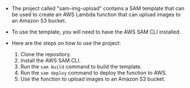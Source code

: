 
* The project called "sam-img-upload" contains a SAM template that can be used to create an AWS Lambda function 
  that can upload images to an Amazon S3 bucket.

* To use the template, you will need to have the AWS SAM CLI installed.

* Here are the steps on how to use the project:

    1. Clone the repository.
    2. Install the AWS SAM CLI.
    3. Run the `sam build` command to build the template.
    4. Run the `sam deploy` command to deploy the function to AWS.
    5. Use the function to upload images to an Amazon S3 bucket.

